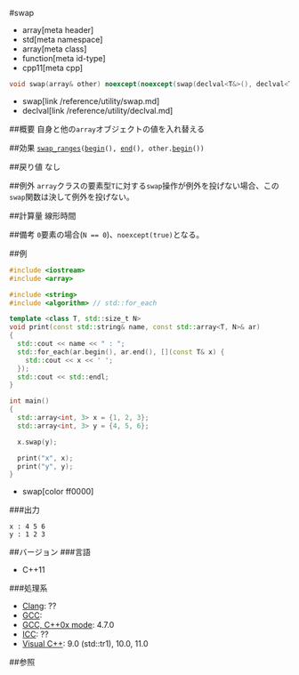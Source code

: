 #swap
* array[meta header]
* std[meta namespace]
* array[meta class]
* function[meta id-type]
* cpp11[meta cpp]

```cpp
void swap(array& other) noexcept(noexcept(swap(declval<T&>(), declval<T&>())));
```
* swap[link /reference/utility/swap.md]
* declval[link /reference/utility/declval.md]

##概要
自身と他の`array`オブジェクトの値を入れ替える


##効果
[`swap_ranges`](/reference/algorithm/swap_ranges.md)`(`[`begin`](./begin.md)`(), `[`end`](./end.md)`(), other.`[`begin`](./begin.md)`())`


##戻り値
なし


##例外
`array`クラスの要素型`T`に対する`swap`操作が例外を投げない場合、この`swap`関数は決して例外を投げない。


##計算量
線形時間


##備考
`0`要素の場合(`N == 0`)、`noexcept(true)`となる。


##例
```cpp
#include <iostream>
#include <array>

#include <string>
#include <algorithm> // std::for_each

template <class T, std::size_t N>
void print(const std::string& name, const std::array<T, N>& ar)
{
  std::cout << name << " : ";
  std::for_each(ar.begin(), ar.end(), [](const T& x) {
    std::cout << x << ' ';
  });
  std::cout << std::endl;
}

int main()
{
  std::array<int, 3> x = {1, 2, 3};
  std::array<int, 3> y = {4, 5, 6};

  x.swap(y);

  print("x", x);
  print("y", y);
}
```
* swap[color ff0000]


###出力
```
x : 4 5 6 
y : 1 2 3 
```

##バージョン
###言語
- C++11

###処理系
- [Clang](/implementation.md#clang): ??
- [GCC](/implementation.md#gcc): 
- [GCC, C++0x mode](/implementation.md#gcc): 4.7.0
- [ICC](/implementation.md#icc): ??
- [Visual C++](/implementation.md#visual_cpp): 9.0 (std::tr1), 10.0, 11.0


##参照

